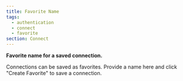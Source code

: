 ```yaml
---
title: Favorite Name
tags:
  - authentication
  - connect
  - favorite
section: Connect
---
```


<strong>Favorite name for a saved connection.</strong>

Connections can be saved as favorites. Provide a name here and click
"Create Favorite" to save a connection.
